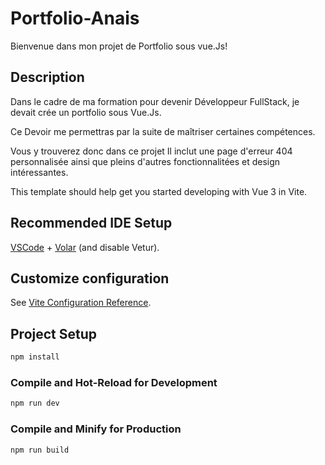 # Portfolio-Anais

Bienvenue dans mon projet de Portfolio sous vue.Js!

## Description

Dans le cadre de ma formation pour devenir Développeur FullStack, je devait crée un portfolio sous Vue.Js.

Ce Devoir me permettras par la suite de maîtriser certaines compétences.

Vous y trouverez donc dans ce projet
Il inclut une page d'erreur 404 personnalisée ainsi que pleins d'autres fonctionnalitées et design intéressantes.



This template should help get you started developing with Vue 3 in Vite.

## Recommended IDE Setup

[VSCode](https://code.visualstudio.com/) + [Volar](https://marketplace.visualstudio.com/items?itemName=Vue.volar) (and disable Vetur).

## Customize configuration

See [Vite Configuration Reference](https://vitejs.dev/config/).

## Project Setup

```sh
npm install
```

### Compile and Hot-Reload for Development

```sh
npm run dev
```

### Compile and Minify for Production

```sh
npm run build
```
